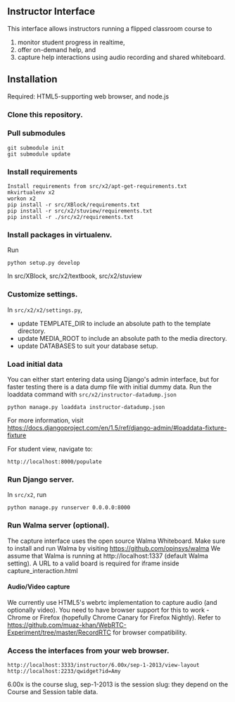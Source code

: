 ## Instructor Interface
This interface allows instructors running a flipped classroom course to 

1. monitor student progress in realtime, 
2. offer on-demand help, and 
3. capture help interactions using audio recording and shared whiteboard.

## Installation
Required: HTML5-supporting web browser, and node.js

### Clone this repository.

### Pull submodules

    git submodule init
    git submodule update

### Install requirements

    Install requirements from src/x2/apt-get-requirements.txt
    mkvirtualenv x2
    workon x2
    pip install -r src/XBlock/requirements.txt
    pip install -r src/x2/stuview/requirements.txt
    pip install -r ./src/x2/requirements.txt

### Install packages in virtualenv. 

Run 

    python setup.py develop

In src/XBlock, src/x2/textbook, src/x2/stuview

### Customize settings. 

In `src/x2/x2/settings.py`, 

* update TEMPLATE_DIR to include an absolute path to the template directory.
* update MEDIA_ROOT to include an absolute path to the media directory.
* update DATABASES to suit your database setup.

### Load initial data

You can either start entering data using Django's admin interface,
but for faster testing there is a data dump file with initial dummy data.
Run the loaddata command with `src/x2/instructor-datadump.json`

    python manage.py loaddata instructor-datadump.json
    
For more information, visit https://docs.djangoproject.com/en/1.5/ref/django-admin/#loaddata-fixture-fixture

For student view, navigate to: 

    http://localhost:8000/populate

### Run Django server.

In `src/x2`, run 

    python manage.py runserver 0.0.0.0:8000

### Run Walma server (optional).

The capture interface uses the open source Walma Whiteboard.
Make sure to install and run Walma by visiting https://github.com/opinsys/walma
We assume that Walma is running at http://localhost:1337 (default Walma setting).
A URL to a valid board is required for iframe inside capture_interaction.html

#### Audio/Video capture
We currently use HTML5's webrtc implementation to capture audio (and optionally video).
You need to have browser support for this to work - Chrome or Firefox (hopefully Chrome Canary for Firefox Nightly).
Refer to https://github.com/muaz-khan/WebRTC-Experiment/tree/master/RecordRTC for browser compatibility.


### Access the interfaces from your web browser.

    http://localhost:3333/instructor/6.00x/sep-1-2013/view-layout
    http://localhost:2233/qwidget?id=Amy

6.00x is the course slug, sep-1-2013 is the session slug: they depend on the Course and Session table data.
